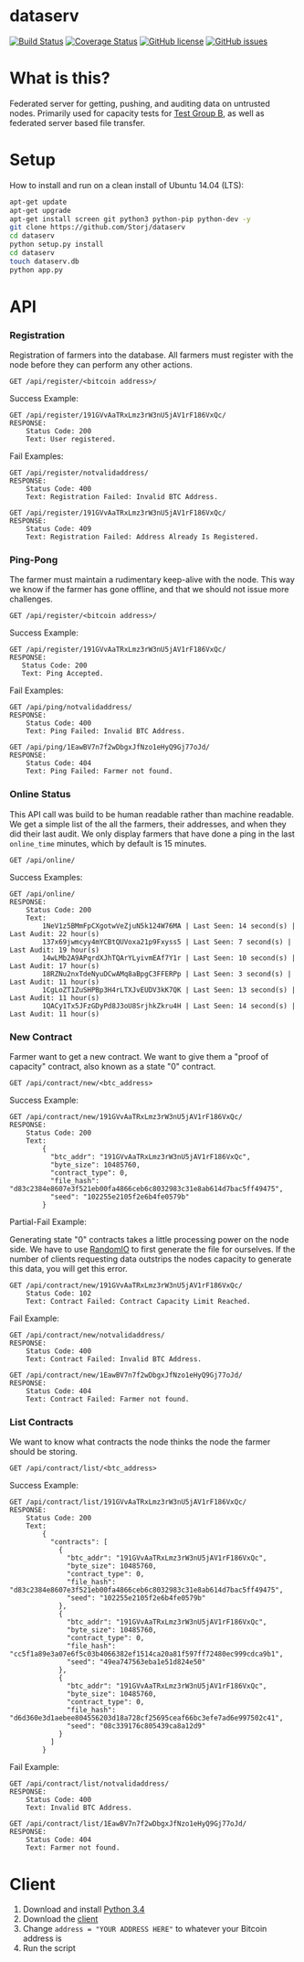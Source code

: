 # dataserv

[![Build Status](https://travis-ci.org/Storj/dataserv.svg)](https://travis-ci.org/Storj/dataserv)
[![Coverage Status](https://coveralls.io/repos/Storj/dataserv/badge.svg)](https://coveralls.io/r/Storj/dataserv)
[![GitHub license](https://img.shields.io/badge/license-MIT-blue.svg)](https://raw.githubusercontent.com/storj/dataserv/master/LICENSE)
[![GitHub issues](https://img.shields.io/github/issues/storj/dataserv.svg)](https://github.com/storj/dataserv/issues)

# What is this?

Federated server for getting, pushing, and auditing data on untrusted nodes. Primarily used
for capacity tests for [Test Group B](http://storj.io/earlyaccess), as well as federated
server based file transfer.

# Setup
How to install and run on a clean install of Ubuntu 14.04 (LTS):
```sh
apt-get update
apt-get upgrade
apt-get install screen git python3 python-pip python-dev -y
git clone https://github.com/Storj/dataserv
cd dataserv
python setup.py install
cd dataserv
touch dataserv.db
python app.py
```

# API


### Registration 
Registration of farmers into the database. All farmers must register with the node before they
can perform any other actions. 
    
    GET /api/register/<bitcoin address>/

Success Example:

    GET /api/register/191GVvAaTRxLmz3rW3nU5jAV1rF186VxQc/
    RESPONSE: 
        Status Code: 200
        Text: User registered.
    
Fail Examples:
    
    GET /api/register/notvalidaddress/
    RESPONSE: 
        Status Code: 400 
        Text: Registration Failed: Invalid BTC Address.
    
    GET /api/register/191GVvAaTRxLmz3rW3nU5jAV1rF186VxQc/
    RESPONSE:
        Status Code: 409
        Text: Registration Failed: Address Already Is Registered.
        
### Ping-Pong
The farmer must maintain a rudimentary keep-alive with the node. This way we know if the farmer
has gone offline, and that we should not issue more challenges.

    GET /api/register/<bitcoin address>/
    
Success Example:
    
    GET /api/register/191GVvAaTRxLmz3rW3nU5jAV1rF186VxQc/
    RESPONSE: 
       Status Code: 200
       Text: Ping Accepted.

Fail Examples:

    GET /api/ping/notvalidaddress/
    RESPONSE: 
        Status Code: 400 
        Text: Ping Failed: Invalid BTC Address.
    
    GET /api/ping/1EawBV7n7f2wDbgxJfNzo1eHyQ9Gj77oJd/
    RESPONSE:
        Status Code: 404
        Text: Ping Failed: Farmer not found.

### Online Status
This API call was build to be human readable rather than machine readable. We get a simple
list of the all the farmers, their addresses, and when they did their last audit. We only 
display farmers that have done a ping in the last `online_time` minutes, which by default
is 15 minutes. 

    GET /api/online/

Success Examples:

    GET /api/online/
    RESPONSE: 
        Status Code: 200 
        Text:
            1NeV1z5BMmFpCXgotwVeZjuN5k124W76MA | Last Seen: 14 second(s) | Last Audit: 22 hour(s)
            137x69jwmcyy4mYCBtQUVoxa21p9Fxyss5 | Last Seen: 7 second(s) | Last Audit: 19 hour(s)
            14wLMb2A9APqrdXJhTQArYLyivmEAf7Y1r | Last Seen: 10 second(s) | Last Audit: 17 hour(s)
            18RZNu2nxTdeNyuDCwAMq8aBpgC3FFERPp | Last Seen: 3 second(s) | Last Audit: 11 hour(s)
            1CgLoZT1ZuSHPBp3H4rLTXJvEUDV3kK7QK | Last Seen: 13 second(s) | Last Audit: 11 hour(s)
            1QACy1Tx5JFzGDyPd8J3oU8SrjhkZkru4H | Last Seen: 14 second(s) | Last Audit: 11 hour(s)

### New Contract
Farmer want to get a new contract. We want to give them a "proof of capacity" contract, also known as a state "0" contract. 
 
    GET /api/contract/new/<btc_address>
    
Success Example:
    
    GET /api/contract/new/191GVvAaTRxLmz3rW3nU5jAV1rF186VxQc/
    RESPONSE: 
        Status Code: 200
        Text:
            {
              "btc_addr": "191GVvAaTRxLmz3rW3nU5jAV1rF186VxQc",
              "byte_size": 10485760,
              "contract_type": 0,
              "file_hash": "d83c2384e8607e3f521eb00fa4866ceb6c8032983c31e8ab614d7bac5ff49475",
              "seed": "102255e2105f2e6b4fe0579b"
            }
            
Partial-Fail Example:

Generating state "0" contracts takes a little processing power on the node side. We have to use [RandomIO](https://github.com/Storj/RandomIO) to first generate the file for ourselves. If the number of clients requesting data outstrips the nodes capacity to generate this data, you will get this error.

    GET /api/contract/new/191GVvAaTRxLmz3rW3nU5jAV1rF186VxQc/
        Status Code: 102
        Text: Contract Failed: Contract Capacity Limit Reached.
            
Fail Example:

    GET /api/contract/new/notvalidaddress/
    RESPONSE: 
        Status Code: 400 
        Text: Contract Failed: Invalid BTC Address.
    
    GET /api/contract/new/1EawBV7n7f2wDbgxJfNzo1eHyQ9Gj77oJd/
    RESPONSE:
        Status Code: 404
        Text: Contract Failed: Farmer not found.
        
### List Contracts
We want to know what contracts the node thinks the node the farmer should be storing.

    GET /api/contract/list/<btc_address>
  
Success Example:

    GET /api/contract/list/191GVvAaTRxLmz3rW3nU5jAV1rF186VxQc/
    RESPONSE: 
        Status Code: 200
        Text:
            {
              "contracts": [
                {
                  "btc_addr": "191GVvAaTRxLmz3rW3nU5jAV1rF186VxQc",
                  "byte_size": 10485760,
                  "contract_type": 0,
                  "file_hash": "d83c2384e8607e3f521eb00fa4866ceb6c8032983c31e8ab614d7bac5ff49475",
                  "seed": "102255e2105f2e6b4fe0579b"
                },
                {
                  "btc_addr": "191GVvAaTRxLmz3rW3nU5jAV1rF186VxQc",
                  "byte_size": 10485760,
                  "contract_type": 0,
                  "file_hash": "cc5f1a89e3a07e6f5c03b4066382ef1514ca20a81f597ff72480ec999cdca9b1",
                  "seed": "49ea747563eba1e51d824e50"
                },
                {
                  "btc_addr": "191GVvAaTRxLmz3rW3nU5jAV1rF186VxQc",
                  "byte_size": 10485760,
                  "contract_type": 0,
                  "file_hash": "d6d360e3d1aebee804556203d18a728cf25695ceaf66bc3efe7ad6e997502c41",
                  "seed": "08c339176c805439ca8a12d9"
                }
              ]
            }
            
Fail Example:

    GET /api/contract/list/notvalidaddress/
    RESPONSE: 
        Status Code: 400 
        Text: Invalid BTC Address.
    
    GET /api/contract/list/1EawBV7n7f2wDbgxJfNzo1eHyQ9Gj77oJd/
    RESPONSE:
        Status Code: 404
        Text: Farmer not found.           

# Client
1. Download and install [Python 3.4](https://www.python.org/downloads/release/python-343/)
2. Download the [client](https://github.com/Storj/dataserv/blob/master/tools/client.py)
3. Change `address = "YOUR ADDRESS HERE"` to whatever your Bitcoin address is
4. Run the script